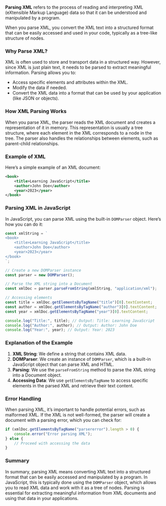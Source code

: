 **Parsing XML** refers to the process of reading and interpreting XML (eXtensible Markup Language) data so that it can be understood and manipulated by a program. 

When you parse XML, you convert the XML text into a structured format that can be easily accessed and used in your code, typically as a tree-like structure of nodes.

### Why Parse XML?

XML is often used to store and transport data in a structured way. However, since XML is just plain text, it needs to be parsed to extract meaningful information. Parsing allows you to:

- Access specific elements and attributes within the XML.
- Modify the data if needed.
- Convert the XML data into a format that can be used by your application (like JSON or objects).

### How XML Parsing Works

When you parse XML, the parser reads the XML document and creates a representation of it in memory. This representation is usually a tree structure, where each element in the XML corresponds to a node in the tree. The parser also handles the relationships between elements, such as parent-child relationships.

### Example of XML

Here’s a simple example of an XML document:

```xml
<book>
    <title>Learning JavaScript</title>
    <author>John Doe</author>
    <year>2023</year>
</book>
```

### Parsing XML in JavaScript

In JavaScript, you can parse XML using the built-in `DOMParser` object. Here’s how you can do it:

```javascript
const xmlString = `
<book>
    <title>Learning JavaScript</title>
    <author>John Doe</author>
    <year>2023</year>
</book>
`;

// Create a new DOMParser instance
const parser = new DOMParser();

// Parse the XML string into a Document
const xmlDoc = parser.parseFromString(xmlString, "application/xml");

// Accessing elements
const title = xmlDoc.getElementsByTagName("title")[0].textContent;
const author = xmlDoc.getElementsByTagName("author")[0].textContent;
const year = xmlDoc.getElementsByTagName("year")[0].textContent;

console.log("Title:", title); // Output: Title: Learning JavaScript
console.log("Author:", author); // Output: Author: John Doe
console.log("Year:", year); // Output: Year: 2023
```

### Explanation of the Example

1. **XML String**: We define a string that contains XML data.
2. **DOMParser**: We create an instance of `DOMParser`, which is a built-in JavaScript object that can parse XML and HTML.
3. **Parsing**: We use the `parseFromString` method to parse the XML string into a Document object.
4. **Accessing Data**: We use `getElementsByTagName` to access specific elements in the parsed XML and retrieve their text content.

### Error Handling

When parsing XML, it’s important to handle potential errors, such as malformed XML. If the XML is not well-formed, the parser will create a document with a parsing error, which you can check for:

```javascript
if (xmlDoc.getElementsByTagName("parsererror").length > 0) {
    console.error("Error parsing XML");
} else {
    // Proceed with accessing the data
}
```

### Summary

In summary, parsing XML means converting XML text into a structured format that can be easily accessed and manipulated by a program. In JavaScript, this is typically done using the `DOMParser` object, which allows you to read XML data and work with it as a tree of nodes. Parsing is essential for extracting meaningful information from XML documents and using that data in your applications.

